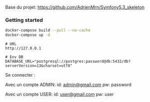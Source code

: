 Base du projet: https://github.com/AdrienMrn/Symfony5.3_skeleton

### Getting started

```bash
docker-compose build --pull --no-cache
docker-compose up -d
```

```
# URL
http://127.0.0.1

# Env DB
DATABASE_URL="postgresql://postgres:password@db:5432/db?serverVersion=13&charset=utf8"
```

Se connecter : 

Avec un compte ADMIN: 
id: admin@gmail.com
pw: password

Avec un compte USER:
id: user@gmail.com
pw: user
